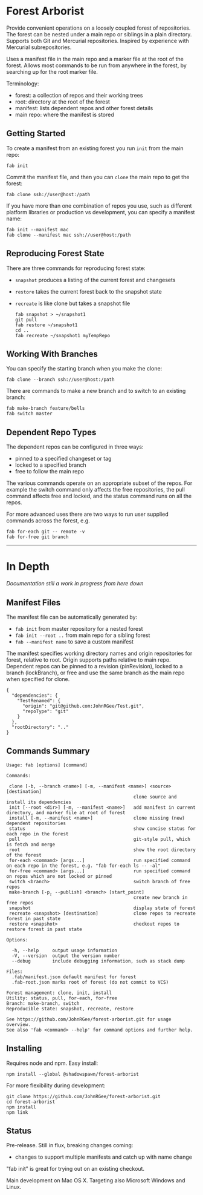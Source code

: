 Forest Arborist
===============

Provide convenient operations on a loosely coupled forest of repositories. The
forest can be nested under a main repo or siblings in a plain directory. Supports
both Git and Mercurial repositories. Inspired by experience with Mercurial subrepositories.

Uses a manifest file in the main repo and a marker file at the root of the forest.
Allows most commands to be run from anywhere in the forest, by searching up for
the root marker file.

Terminology:
* forest: a collection of repos and their working trees
* root: directory at the root of the forest
* manifest: lists dependent repos and other forest details
* main repo: where the manifest is stored


Getting Started
---------------

To create a manifest from an existing forest you run `init` from the main repo:

`fab init`

Commit the manifest file, and then you can `clone` the main repo to get the forest:

`fab clone ssh://user@host:/path`

If you have more than one combination of repos you use, such as different
platform libraries or production vs development, you can specify a manifest name:

    fab init --manifest mac
    fab clone --manifest mac ssh://user@host:/path


Reproducing Forest State
------------------------

There are three commands for reproducing forest state:
* `snapshot` produces a listing of the current forest and changesets
* `restore` takes the current forest back to the snapshot state
* `recreate` is like clone but takes a snapshot file

      fab snapshot > ~/snapshot1
      git pull
      fab restore ~/snapshot1
      cd ..
      fab recreate ~/snapshot1 myTempRepo


Working With Branches
---------------------

You can specify the starting branch when you make the clone:

    fab clone --branch ssh://user@host:/path

There are commands to make a new branch and to switch to an existing branch:

    fab make-branch feature/bells
    fab switch master


Dependent Repo Types
--------------------


The dependent repos can be configured in three ways:
* pinned to a specified changeset or tag
* locked to a specified branch
* free to follow the main repo

The various commands operate on an appropriate subset of the repos. For example
the switch command only affects the free repositories, the pull command affects
free and locked, and the status command runs on all the repos.

For more advanced uses there are two ways to run user supplied commands
across the forest, e.g.

    fab for-each git -- remote -v
    fab for-free git branch

---------------------------------------------------------------------------------


In Depth
========

_Documentation still a work in progress from here down_

Manifest Files
-------------

The manifest file can be automatically generated by:
* `fab init` from master repository for a nested forest
* `fab init --root ..` from main repo for a sibling forest
* `fab --manifest name` to save a custom manifest

The manifest specifies working directory names and origin repositories for forest,
relative to root. Origin supports paths relative to main repo. Dependent repos
can be pinned to a revision (pinRevision), locked to a branch (lockBranch),
or free and use the same branch as the main repo when specified for clone.

    {
      "dependencies": {
        "TestRenamed": {
          "origin": "git@github.com:JohnRGee/Test.git",
          "repoType": "git"
        }
      },
      "rootDirectory": ".."
    }


Commands Summary
----------------

    Usage: fab [options] [command]

    Commands:

     clone [-b, --branch <name>] [-m, --manifest <name>] <source> [destination]
                                                   clone source and install its dependencies
     init [--root <dir>] [-m, --manifest <name>]   add manifest in current directory, and marker file at root of forest
     install [-m, --manifest <name>]               clone missing (new) dependent repositories
     status                                        show concise status for each repo in the forest
     pull                                          git-style pull, which is fetch and merge
     root                                          show the root directory of the forest
     for-each <command> [args...]                  run specified command on each repo in the forest, e.g. "fab for-each ls -- -al"
     for-free <command> [args...]                  run specified command on repos which are not locked or pinned
     switch <branch>                               switch branch of free repos
     make-branch [-p, --publish] <branch> [start_point]  
                    `                              create new branch in free repos
     snapshot                                      display state of forest
     recreate <snapshot> [destination]             clone repos to recreate forest in past state
     restore <snapshot>                            checkout repos to restore forest in past state

    Options:

      -h, --help     output usage information
      -V, --version  output the version number
      --debug        include debugging information, such as stack dump

    Files:
      .fab/manifest.json default manifest for forest
      .fab-root.json marks root of forest (do not commit to VCS)

    Forest management: clone, init, install
    Utility: status, pull, for-each, for-free
    Branch: make-branch, switch
    Reproducible state: snapshot, recreate, restore

    See https://github.com/JohnRGee/forest-arborist.git for usage overview.
    See also 'fab <command> --help' for command options and further help.


Installing
----------

Requires node and npm. Easy install:

    npm install --global @shadowspawn/forest-arborist

For more flexibility during development:

    git clone https://github.com/JohnRGee/forest-arborist.git
    cd forest-arborist
    npm install
    npm link


Status
------

Pre-release. Still in flux, breaking changes coming:
* changes to support multiple manifests and catch up with name change

"fab init" is great for trying out on an existing checkout.

Main development on Mac OS X. Targeting also Microsoft Windows and Linux.
